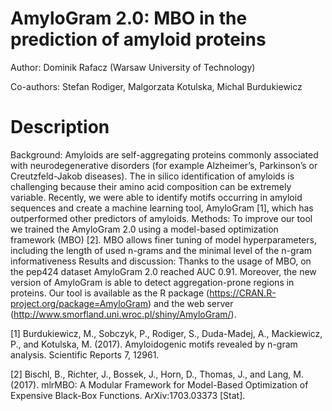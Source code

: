 # AmyloGram 2.0: MBO in the prediction of amyloid proteins

Author: Dominik Rafacz (Warsaw University of Technology)

Co-authors: Stefan Rodiger, Malgorzata Kotulska, Michal Burdukiewicz

# Description

Background: Amyloids are self-aggregating proteins commonly associated with neurodegenerative disorders (for example Alzheimer’s, Parkinson’s or Creutzfeld-Jakob diseases). The in silico identification of amyloids is challenging because their amino acid composition can be extremely variable. Recently, we were able to identify motifs occurring in amyloid sequences and create a machine learning tool, AmyloGram [1], which has outperformed other predictors of amyloids.
Methods: To improve our tool we trained the
AmyloGram 2.0 using a model-based optimization framework (MBO) [2]. MBO allows finer tuning of model hyperparameters, including the length of used n-grams and the minimal level of the n-gram informativeness
Results and discussion: Thanks to the usage of MBO,
on the pep424 dataset AmyloGram 2.0 reached AUC 0.91. Moreover, the new version of AmyloGram is able to detect aggregation-prone regions in proteins. Our tool is available as the R package (https://CRAN.R-project.org/package=AmyloGram) and the web server (http://www.smorfland.uni.wroc.pl/shiny/AmyloGram/).

[1] Burdukiewicz, M., Sobczyk, P., Rodiger, S., Duda-Madej, A., Mackiewicz, P., and Kotulska, M. (2017). Amyloidogenic motifs revealed by n-gram analysis. Scientific Reports 7, 12961.

[2] Bischl, B., Richter, J., Bossek, J., Horn, D., Thomas, J., and Lang, M. (2017). mlrMBO: A Modular Framework for Model-Based Optimization of Expensive Black-Box Functions. ArXiv:1703.03373 [Stat].


